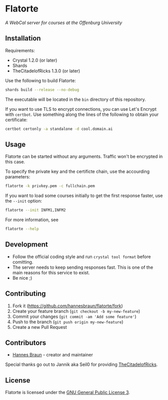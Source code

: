 # Flatorte

*A WebCal server for courses at the Offenburg University*

## Installation

Requirements:
- Crystal 1.2.0 (or later)
- Shards
- TheCitadelofRicks 1.3.0 (or later)

Use the following to build Flatorte:
```bash
shards build --release --no-debug
```

The executable will be located in the `bin` directory of this repository.

If you want to use TLS to encrypt connections, you can use Let's Encrypt with `certbot`.
Use something along the lines of the following to obtain your certificate:
```bash
certbot certonly -a standalone -d cool.domain.ai
```

## Usage

Flatorte can be started without any arguments. Traffic won't be encrypted in this case.

To specify the private key and the certificte chain, use the accourding parameters:
```bash
flatorte -k privkey.pem -c fullchain.pem
```

If you want to load some courses initially to get the first response faster, use the `--init` option:
```bash
flatorte --init INFM1,INFM2
```

For more information, see
```bash
flatorte --help
```

## Development

- Follow the official coding style and run `crystal tool format` before comitting.
- The server needs to keep sending responses fast. This is one of the main reasons for this service to exist.
- Be nice ;)

## Contributing

1. Fork it (<https://github.com/hannesbraun/flatorte/fork>)
2. Create your feature branch (`git checkout -b my-new-feature`)
3. Commit your changes (`git commit -am 'Add some feature'`)
4. Push to the branch (`git push origin my-new-feature`)
5. Create a new Pull Request

## Contributors

- [Hannes Braun](https://github.com/hannesbraun) - creator and maintainer

Special thanks go out to Jannik aka Seil0 for providing [TheCitadelofRicks](https://git.mosad.xyz/Seil0/TheCitadelofRicks).

## License

Flatorte is licensed under the [GNU General Public License 3](LICENSE).
